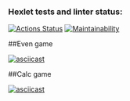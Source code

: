 ### Hexlet tests and linter status:
[![Actions Status](https://github.com/HKreoin/fullstack-javascript-project-44/actions/workflows/hexlet-check.yml/badge.svg)](https://github.com/HKreoin/fullstack-javascript-project-44/actions)
[![Maintainability](https://api.codeclimate.com/v1/badges/343f482d8d0e21162ced/maintainability)](https://codeclimate.com/github/HKreoin/fullstack-javascript-project-44/maintainability)

##Even game 

[![asciicast](https://asciinema.org/a/A8i6sOUIsgRH9mblsYFmX32uw.svg)](https://asciinema.org/a/A8i6sOUIsgRH9mblsYFmX32uw)

##Calc game 

[![asciicast](https://asciinema.org/a/1IOVhEsSiJKQIhMNdCzODxv4P.svg)](https://asciinema.org/a/1IOVhEsSiJKQIhMNdCzODxv4P)
